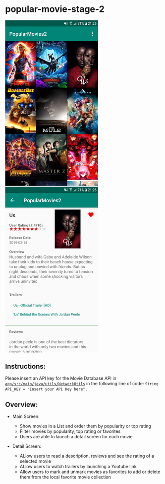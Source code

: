 # popular-movie-stage-2

<p float="left">
  <img src="https://github.com/Kevotan/popular-movie-stage-2/blob/master/screenshot-main.jpg" width="300">  
  <img src="https://github.com/Kevotan/popular-movie-stage-2/blob/master/screenshot-details.jpg" width="300">
</p>

## Instructions:

Please insert an API key for the Movie Database API in [`app/src/main/java/utils/NetworkUtils`](https://github.com/Kevotan/popular-movie-stage-2/blob/master/app/src/main/java/com/example/kevin/popularmovies2/utils/NetworkUtils.java)
in the following line of code: ```String API_KEY = "Insert your API Key here";```

## Overview:

- Main Screen:
  - Show movies in a List and order them by popularity or top rating
  - Filter movies by popularity, top rating or favorites
  - Users are able to launch a detail screen for each movie
  
- Detail Screen:
  - ALlow users to read a description, reviews and see the rating of a selected movie
  - ALlow users to watch trailers by launching a Youtube link
  - Allow users to mark and unmark movies as favorites to add or delete them from the local favorite movie collection
